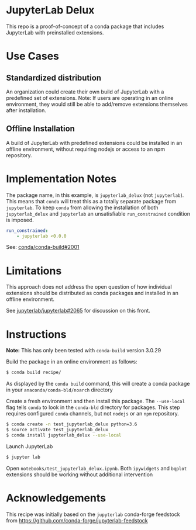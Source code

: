 JupyterLab Delux
================
This repo is a proof-of-concept of a conda package that includes JupyterLab
with preinstalled extensions.

Use Cases
=========
Standardized distribution
-------------------------
An organization could create their own build of JupyterLab with a predefined
set of extensions. Note: If users are operating in an online environment, they 
would still be able to add/remove extensions themselves after installation.

Offline Installation
--------------------
A build of JupyterLab with predefined extensions could be installed in an 
offline environment, without requiring nodejs or access to an
npm repository.

Implementation Notes
====================
The package name, in this example, is `jupyterlab_delux` (not `jupyterlab`).
This means that `conda` will treat this as a totally separate package from 
`jupyterlab`.  To keep `conda` from allowing the installation 
of both `jupyterlab_delux` and `jupyterlab` an unsatisfiable 
`run_constrained` condition is imposed.

```yaml
run_constrained:
    - jupyterlab <0.0.0 
```

See: [conda/conda-build#2001](https://github.com/conda/conda-build/pull/2001)

Limitations
===========
This approach does not address the open question of how individual extensions 
should be distributed as conda packages and installed in an offline 
environment.

See [jupyterlab/jupyterlab#2065](https://github.com/jupyterlab/jupyterlab/issues/2065)
for discussion on this front. 

Instructions
============
**Note:** This has only been tested with `conda-build` version 3.0.29

Build the package in an online environment as follows:

```bash
$ conda build recipe/
```

As displayed by the `conda build` command, this will create a conda package in 
your `anaconda/conda-bld/noarch` directory

Create a fresh environment and then install this package. The `--use-local` flag
tells `conda` to look in the `conda-bld` directory for packages. This step requires
configured `conda` channels, but not `nodejs` or an `npm` repository.

```bash
$ conda create -n test_jupyterlab_delux python=3.6
$ source activate test_jupyterlab_delux
$ conda install jupyterlab_delux --use-local
```

Launch JupyterLab
```bash
$ jupyter lab
```

Open `notebooks/test_jupyterlab_delux.ipynb`. Both `ipywidgets` and `bqplot`
extensions should be working without additional intervention  

Acknowledgements
================
This recipe was initially based on the `jupyterlab` conda-forge feedstock from
https://github.com/conda-forge/jupyterlab-feedstock
